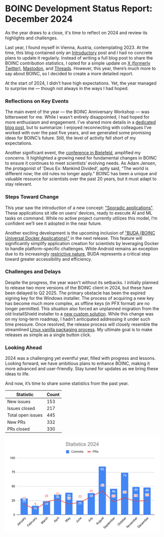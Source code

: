 # BOINC Development Status Report: December 2024

As the year draws to a close, it's time to reflect on 2024 and review its highlights and challenges.

Last year, I found myself in Vienna, Austria, contemplating 2023. At the time, this blog contained only an [Introductory](2023.10.14.html) post and I had no concrete plans to update it regularly. Instead of writing a full blog post to share the BOINC contribution statistics, I opted for a simple update on [X (formerly Twitter)](https://x.com/AenVampire/status/1741402297635139775), [Mastodon](https://fosstodon.org/@AenBleidd/111674500139386818), and [Threads](https://www.threads.net/@aenbleidd/post/C1g4EmdIZ_9?xmt=AQGzilvFHzRS1KoefT5ZYwSxJoAxT5i11mQvxELkWLyisQ). However, this year, there’s much more to say about BOINC, so I decided to create a more detailed report.

At the start of 2024, I didn’t have high expectations. Yet, the year managed to surprise me — though not always in the ways I had hoped.

### Reflections on Key Events

The main event of the year — the BOINC Anniversary Workshop — was bittersweet for me. While I wasn’t entirely disappointed, I had hoped for more enthusiasm and engagement. I’ve shared more details in a [dedicated blog post](2024.10.13.html), but to summarize: I enjoyed reconnecting with colleagues I’ve worked with over the past five years, and we generated some promising ideas for BOINC’s future. Still, the level of activity fell short of my expectations.

Another significant event, the [conference in Bielefeld](2024.11.02.html), amplified my concerns. It highlighted a growing need for fundamental changes in BOINC to ensure it continues to meet scientists’ evolving needs. As Adam Jensen, the protagonist of 'Deus Ex: Mankind Divided', aptly said, “The world is different now; the old rules no longer apply.” BOINC has been a unique and valuable resource for scientists over the past 20 years, but it must adapt to stay relevant.

### Steps Toward Change

This year saw the introduction of a new concept: ["Sporadic applications"](2024.03.18.html). These applications sit idle on users’ devices, ready to execute AI and ML tasks on command. While no active project currently utilizes this model, I’m confident we’ll see it adopted in the near future.

Another exciting development is the upcoming inclusion of ["BUDA (BOINC Universal Docker Applications)"](2024.12.01.html) in the next release. This feature will significantly simplify application creation for scientists by leveraging Docker to handle platform-specific challenges. While Android remains an exception due to its increasingly [restrictive nature](2024.03.16.html), BUDA represents a critical step toward greater accessibility and efficiency.

### Challenges and Delays

Despite the progress, the year wasn’t without its setbacks. I initially planned to release two more versions of the BOINC client in 2024, but these have been delayed to Q2 2025. The primary obstacle has been the expired signing key for the Windows installer. The process of acquiring a new key has become much more complex, as offline keys (in PFX format) are no longer permitted. This situation also forced an unplanned migration from the old InstallShield installer to a [new custom solution](2024.12.01.html). While this change was on my long-term roadmap, I hadn’t anticipated addressing it under such time pressure. Once resolved, the release process will closely resemble the streamlined [Linux vanilla packaging process](2024.02.28.html). My ultimate goal is to make releases as simple as a single button click.

### Looking Ahead

2024 was a challenging yet eventful year, filled with progress and lessons. Looking forward, we have ambitious plans to enhance BOINC, making it more advanced and user-friendly. Stay tuned for updates as we bring these ideas to life.

And now, it’s time to share some statistics from the past year.

<table>
<thead><tr><th>Statistic</th><th>Count</th></tr></thead>
<tbody>
<tr><td>New issues</td><td>153</td></tr>
<tr><td>Issues closed</td><td>217</td></tr>
<tr><td>Total open issues</td><td>445</td></tr>
<tr><td>New PRs</td><td>332</td></tr>
<tr><td>PRs closed</td><td>330</td></tr>
</tbody>
</table>

<p align="center">
  <img src="images/2025.01.01.png" alt="BOINC commits and PRs statistics"/>
</p>
